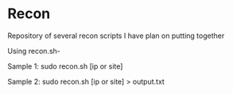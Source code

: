 # Recon
Repository of several recon scripts I have plan on putting together


Using recon.sh-

  Sample 1:
    sudo recon.sh [ip or site] 
  
  Sample 2: 
    sudo recon.sh [ip or site] > output.txt
